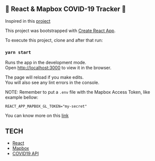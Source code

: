 ## 🦠 React & Mapbox COVID-19 Tracker 🦠

Inspired in this [project](https://github.com/alemesa/mapbox-covid19)

This project was bootstrapped with [Create React App](https://github.com/facebook/create-react-app).

To execute this project, clone and after that run:

### `yarn start`

Runs the app in the development mode.<br />
Open [http://localhost:3000](http://localhost:3000) to view it in the browser.

The page will reload if you make edits.<br />
You will also see any lint errors in the console.

NOTE: Remember to put a `.env` file with the Mapbox Access Token, like example bellow:

```
REACT_APP_MAPBOX_GL_TOKEN="my-secret"
```
You can know more on this [link](https://docs.mapbox.com/help/how-mapbox-works/access-tokens/)

## TECH

* [React](https://github.com/facebook/react)
* [Mapbox](https://www.mapbox.com/)
* [COVID19 API](https://docs.corona.lmao-xd.wtf/)
